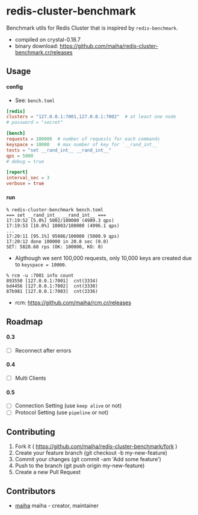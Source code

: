 # redis-cluster-benchmark

Benchmark utils for Redis Cluster that is inspired by `redis-benchmark`.

- compiled on crystal-0.18.7
- binary download: https://github.com/maiha/redis-cluster-benchmark.cr/releases

## Usage

#### config

- See: `bench.toml`

```toml
[redis]
clusters = "127.0.0.1:7001,127.0.0.1:7002"  # at least one node
# password = "secret"

[bench]
requests = 100000  # number of requests for each commands
keyspace = 10000   # max number of key for `__rand_int__`
tests = "set __rand_int__ __rand_int__"
qps = 5000
# debug = true

[report]
interval_sec = 3
verbose = true
```

#### run

```shell
% redis-cluster-benchmark bench.toml
=== set __rand_int__ __rand_int__ ===
17:19:52 [5.0%] 5002/100000 (4989.3 qps)
17:19:53 [10.0%] 10003/100000 (4996.1 qps)
...
17:20:11 [95.1%] 95086/100000 (5000.9 qps)
17:20:12 done 100000 in 20.8 sec (0.0)
SET: 5820.68 rps (OK: 100000, KO: 0)
```

- Algthough we sent 100,000 requests, only 10,000 keys are created due to `keyspace = 10000`.

```
% rcm -u :7001 info count
893550 [127.0.0.1:7001]  cnt(3334)
bd4456 [127.0.0.1:7002]  cnt(3330)
87b981 [127.0.0.1:7003]  cnt(3336)
```

- rcm: https://github.com/maiha/rcm.cr/releases

## Roadmap

#### 0.3
- [ ] Reconnect after errors

#### 0.4
- [ ] Multi Clients

#### 0.5
- [ ] Connection Setting (use `keep alive` or not)
- [ ] Protocol Setting (use `pipeline` or not)

## Contributing

1. Fork it ( https://github.com/maiha/redis-cluster-benchmark/fork )
2. Create your feature branch (git checkout -b my-new-feature)
3. Commit your changes (git commit -am 'Add some feature')
4. Push to the branch (git push origin my-new-feature)
5. Create a new Pull Request

## Contributors

- [maiha](https://github.com/maiha) maiha - creator, maintainer
